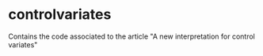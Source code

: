 # controlvariates
Contains the code associated to the article "A new interpretation for control variates"
